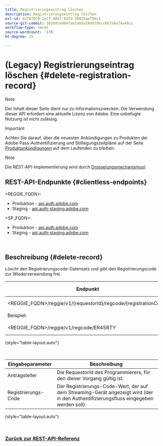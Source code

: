 ```yaml
---
title: Registrierungseintrag löschen
description: Registrierungseintrag löschen
exl-id: 42707070-2e1f-4847-93fd-30025aef56c1
source-git-commit: 3818dce9847ae1a0da19dd7decc6b7a6a74a46cc
workflow-type: tm+mt
source-wordcount: '176'
ht-degree: 1%

---
```


# (Legacy) Registrierungseintrag löschen {#delete-registration-record}

>[!NOTE]
>
>Der Inhalt dieser Seite dient nur zu Informationszwecken. Die Verwendung dieser API erfordert eine aktuelle Lizenz von Adobe. Eine unbefugte Nutzung ist nicht zulässig.

>[!IMPORTANT]
>
> Achten Sie darauf, über die neuesten Ankündigungen zu Produkten der Adobe Pass-Authentifizierung und Stilllegungszeitpläne auf der Seite [Produktankündigungen](/help/authentication/product-announcements.md) auf dem Laufenden zu bleiben.

>[!NOTE]
>
> Die REST-API-Implementierung wird durch [Drosselungsmechanismus) ](/help/authentication/integration-guide-programmers/throttling-mechanism.md)

## REST-API-Endpunkte {#clientless-endpoints}

&lt;REGGIE_FQDN>:

* Produktion - [api.auth.adobe.com](http://api.auth.adobe.com/)
* Staging - [api.auth-staging.adobe.com](http://api.auth-staging.adobe.com/)

&lt;SP_FQDN>:

* Produktion - [api.auth.adobe.com](http://api.auth.adobe.com/)
* Staging - [api.auth-staging.adobe.com](http://api.auth-staging.adobe.com/)

</br>


## Beschreibung {#delete-record}

Löscht den Registrierungscode-Datensatz und gibt den Registrierungscode zur Wiederverwendung frei.

| Endpunkt | Called </br>by | Eingabe   </br>Parameter | HTTP </br>Methode | Antwort | HTTP </br>Antwort |
| --- | --- | --- | --- | --- | --- |
| &lt;REGGIE_FQDN>/reggie/v1/{requestorId}/regcode/{registrationCode}</br></br>Beispiel:</br></br>&lt;REGGIE_FQDN>/reggie/v1/regcode/ER45RTY | Streaming-App</br></br>oder</br></br>Programmierer-Service | 1. Antragsteller-ID </br>    (Pfadkomponente)</br>2.  Registrierungs-Code </br>    (Pfadkomponente) | DELETE | Keine | 204 |

{style="table-layout:auto"}

</br>

| Eingabeparameter | Beschreibung |
| --- | --- |
| Antragsteller | Die RequestorId des Programmierers, für den dieser Vorgang gültig ist. |
| Registrierungs-Code | Der Registrierungs-Code-Wert, der auf dem Streaming-Gerät angezeigt wird (der in den Authentifizierungsfluss eingegeben werden soll). |

{style="table-layout:auto"}

</br>

### [Zurück zur REST-API-Referenz](/help/authentication/integration-guide-programmers/legacy/rest-api-v1/rest-api-reference.md)
